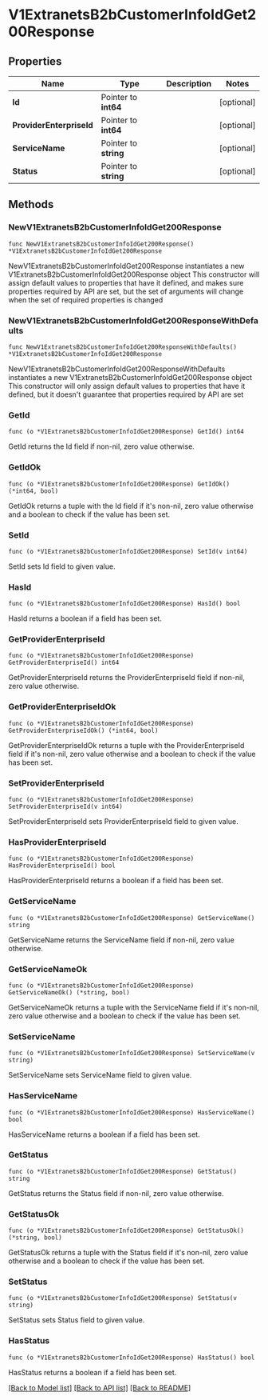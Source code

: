 # V1ExtranetsB2bCustomerInfoIdGet200Response

## Properties

Name | Type | Description | Notes
------------ | ------------- | ------------- | -------------
**Id** | Pointer to **int64** |  | [optional] 
**ProviderEnterpriseId** | Pointer to **int64** |  | [optional] 
**ServiceName** | Pointer to **string** |  | [optional] 
**Status** | Pointer to **string** |  | [optional] 

## Methods

### NewV1ExtranetsB2bCustomerInfoIdGet200Response

`func NewV1ExtranetsB2bCustomerInfoIdGet200Response() *V1ExtranetsB2bCustomerInfoIdGet200Response`

NewV1ExtranetsB2bCustomerInfoIdGet200Response instantiates a new V1ExtranetsB2bCustomerInfoIdGet200Response object
This constructor will assign default values to properties that have it defined,
and makes sure properties required by API are set, but the set of arguments
will change when the set of required properties is changed

### NewV1ExtranetsB2bCustomerInfoIdGet200ResponseWithDefaults

`func NewV1ExtranetsB2bCustomerInfoIdGet200ResponseWithDefaults() *V1ExtranetsB2bCustomerInfoIdGet200Response`

NewV1ExtranetsB2bCustomerInfoIdGet200ResponseWithDefaults instantiates a new V1ExtranetsB2bCustomerInfoIdGet200Response object
This constructor will only assign default values to properties that have it defined,
but it doesn't guarantee that properties required by API are set

### GetId

`func (o *V1ExtranetsB2bCustomerInfoIdGet200Response) GetId() int64`

GetId returns the Id field if non-nil, zero value otherwise.

### GetIdOk

`func (o *V1ExtranetsB2bCustomerInfoIdGet200Response) GetIdOk() (*int64, bool)`

GetIdOk returns a tuple with the Id field if it's non-nil, zero value otherwise
and a boolean to check if the value has been set.

### SetId

`func (o *V1ExtranetsB2bCustomerInfoIdGet200Response) SetId(v int64)`

SetId sets Id field to given value.

### HasId

`func (o *V1ExtranetsB2bCustomerInfoIdGet200Response) HasId() bool`

HasId returns a boolean if a field has been set.

### GetProviderEnterpriseId

`func (o *V1ExtranetsB2bCustomerInfoIdGet200Response) GetProviderEnterpriseId() int64`

GetProviderEnterpriseId returns the ProviderEnterpriseId field if non-nil, zero value otherwise.

### GetProviderEnterpriseIdOk

`func (o *V1ExtranetsB2bCustomerInfoIdGet200Response) GetProviderEnterpriseIdOk() (*int64, bool)`

GetProviderEnterpriseIdOk returns a tuple with the ProviderEnterpriseId field if it's non-nil, zero value otherwise
and a boolean to check if the value has been set.

### SetProviderEnterpriseId

`func (o *V1ExtranetsB2bCustomerInfoIdGet200Response) SetProviderEnterpriseId(v int64)`

SetProviderEnterpriseId sets ProviderEnterpriseId field to given value.

### HasProviderEnterpriseId

`func (o *V1ExtranetsB2bCustomerInfoIdGet200Response) HasProviderEnterpriseId() bool`

HasProviderEnterpriseId returns a boolean if a field has been set.

### GetServiceName

`func (o *V1ExtranetsB2bCustomerInfoIdGet200Response) GetServiceName() string`

GetServiceName returns the ServiceName field if non-nil, zero value otherwise.

### GetServiceNameOk

`func (o *V1ExtranetsB2bCustomerInfoIdGet200Response) GetServiceNameOk() (*string, bool)`

GetServiceNameOk returns a tuple with the ServiceName field if it's non-nil, zero value otherwise
and a boolean to check if the value has been set.

### SetServiceName

`func (o *V1ExtranetsB2bCustomerInfoIdGet200Response) SetServiceName(v string)`

SetServiceName sets ServiceName field to given value.

### HasServiceName

`func (o *V1ExtranetsB2bCustomerInfoIdGet200Response) HasServiceName() bool`

HasServiceName returns a boolean if a field has been set.

### GetStatus

`func (o *V1ExtranetsB2bCustomerInfoIdGet200Response) GetStatus() string`

GetStatus returns the Status field if non-nil, zero value otherwise.

### GetStatusOk

`func (o *V1ExtranetsB2bCustomerInfoIdGet200Response) GetStatusOk() (*string, bool)`

GetStatusOk returns a tuple with the Status field if it's non-nil, zero value otherwise
and a boolean to check if the value has been set.

### SetStatus

`func (o *V1ExtranetsB2bCustomerInfoIdGet200Response) SetStatus(v string)`

SetStatus sets Status field to given value.

### HasStatus

`func (o *V1ExtranetsB2bCustomerInfoIdGet200Response) HasStatus() bool`

HasStatus returns a boolean if a field has been set.


[[Back to Model list]](../README.md#documentation-for-models) [[Back to API list]](../README.md#documentation-for-api-endpoints) [[Back to README]](../README.md)


